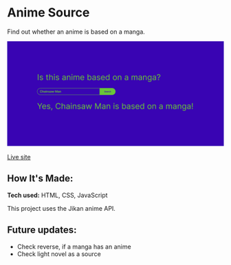 # Anime Source

Find out whether an anime is based on a manga.

![Anime source website with a question that asks, is this anime a manga and a search form beneath.](anime-source.png)

[Live site]([https://duckduckgo.com](https://kyem-asa.github.io/anime-source/))

## How It's Made:

**Tech used:** HTML, CSS, JavaScript

This project uses the Jikan anime API.

## Future updates:
- Check reverse, if a manga has an anime
- Check light novel as a source
